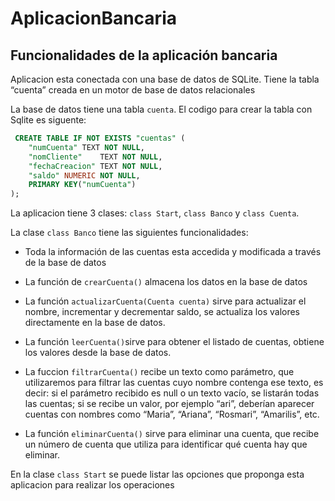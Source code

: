 # AplicacionBancaria

## Funcionalidades de la aplicación bancaria

Aplicacion esta conectada con una base de datos de SQLite. Tiene la tabla “cuenta” creada en un motor de base de datos relacionales

La base de datos tiene una tabla `cuenta`. El codigo para crear la tabla con Sqlite es siguente: 
```sql
 CREATE TABLE IF NOT EXISTS "cuentas" (
	"numCuenta"	TEXT NOT NULL,
	"nomCliente"	TEXT NOT NULL,
	"fechaCreacion"	TEXT NOT NULL,
	"saldo"	NUMERIC NOT NULL,
	PRIMARY KEY("numCuenta")
);
```
La aplicacion tiene 3 clases: `class Start`, `class Banco` y `class Cuenta`.

La clase `class Banco` tiene las siguientes funcionalidades:

- Toda la información de las cuentas esta accedida y modificada a través de la base de datos

- La función de `сrearCuenta()` almacena los datos en la base de datos

- La función `actualizarCuenta(Cuenta cuenta)` sirve para actualizar el nombre, incrementar y decrementar saldo, se  actualiza los valores directamente en la base de datos.

- La función `leerCuenta()`sirve para obtener el listado de cuentas,  obtiene los valores desde la base de datos.

- La fuccion `filtrarCuenta()` recibe un texto como parámetro, que utilizaremos para filtrar las cuentas cuyo nombre contenga ese texto, es decir: si el parámetro recibido es null o un texto vacío, se listarán todas las cuentas; si se recibe un valor, por ejemplo “ari”, deberían aparecer cuentas con nombres como “Maria”, “Ariana”, “Rosmari”, “Amarilis”, etc.

- La función `eliminarCuenta()` sirve para eliminar una cuenta, que recibe un número de cuenta que utiliza para identificar qué cuenta hay que eliminar.

En la clase `class Start` se puede listar las opciones que proponga esta aplicacion para realizar los operaciones
